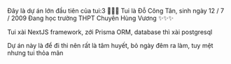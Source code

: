 Đây là dự án lớn đầu tiên của tui:3 🥰🥰🥰
Tui là Đỗ Công Tân, sinh ngày 12 / 7 / 2009
Đang học trường THPT Chuyên Hùng Vương ✨✨✨

Tui xài NextJS framework, zới Prisma ORM, database thì xài postgresql

Dự án này là để đi thi nên rất là tâm huyết, bỏ ngày đêm ra làm, tuy mệt nhưng tui thỏa mãn
